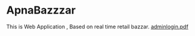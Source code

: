 # ApnaBazzzar
This is Web Application , Based on real time retail bazzar.
[adminlogin.pdf](https://github.com/Yogender21505/ApnaBazzzar/files/11535770/adminlogin.pdf)

